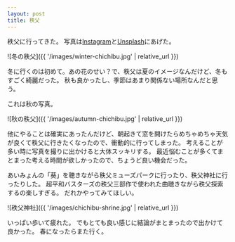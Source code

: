 ```yaml
---
layout: post
title: 秩父
---
```


秩父に行ってきた。
写真は[Instagram](https://www.instagram.com/yukitakaiha)と[Unsplash](https://unsplash.com/@iavivai)にあげた。

![冬の秩父]({{ '/images/winter-chichibu.jpg' | relative_url }})

冬に行くのは初めて。あの花のせい？で、秩父は夏のイメージなんだけど、冬もすごく綺麗だった。
秋も良かったし、季節はあまり関係ない場所なんだと思う。

これは秋の写真。

![秋の秩父]({{ '/images/autumn-chichibu.jpg' | relative_url }})

他にやることは確実にあったんだけど、朝起きて窓を開けたらめちゃめちゃ天気が良くて秩父に行きたくなったので、衝動的に行ってしまった。
考えることが多い時に写真を撮りに出かけると大体スッキリする。
最近悩むことが多くてまとまった考える時間が欲しかったので、ちょうど良い機会だった。

あいみょんの「葵」を聴きながら秩父ミューズパークに行ったり、秩父神社に行ったりした。
超平和バスターズの秩父三部作で使われた曲聴きながら秩父探索するの楽しすぎる。
だれかやってみてほしい。

![秩父神社]({{ '/images/chichibu-shrine.jpg' | relative_url }})

いっぱい歩いて疲れた。
でもとても良い感じに結論がまとまったので出かけて良かった。
春になったらまた行く。
